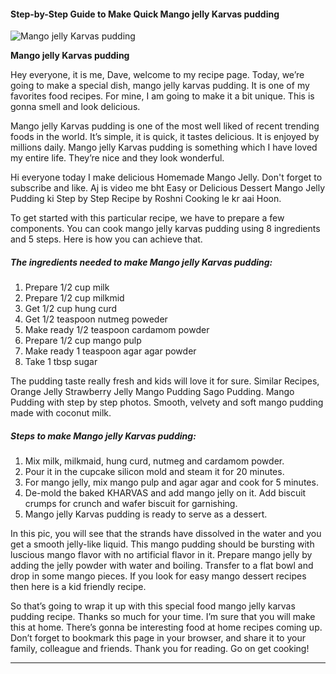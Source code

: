             

#### Step-by-Step Guide to Make Quick Mango jelly Karvas pudding

![Mango jelly Karvas pudding](https://img-global.cpcdn.com/recipes/e2136c67aeb50c37/751x532cq70/mango-jelly-karvas-pudding-recipe-main-photo.jpg)

**Mango jelly Karvas pudding**

Hey everyone, it is me, Dave, welcome to my recipe page. Today, we’re going to make a special dish, mango jelly karvas pudding. It is one of my favorites food recipes. For mine, I am going to make it a bit unique. This is gonna smell and look delicious.

Mango jelly Karvas pudding is one of the most well liked of recent trending foods in the world. It’s simple, it is quick, it tastes delicious. It is enjoyed by millions daily. Mango jelly Karvas pudding is something which I have loved my entire life. They’re nice and they look wonderful.

Hi everyone today I make delicious Homemade Mango Jelly. Don't forget to subscribe and like. Aj is video me bht Easy or Delicious Dessert Mango Jelly Pudding ki Step by Step Recipe by Roshni Cooking le kr aai Hoon.

To get started with this particular recipe, we have to prepare a few components. You can cook mango jelly karvas pudding using 8 ingredients and 5 steps. Here is how you can achieve that.

##### The ingredients needed to make Mango jelly Karvas pudding:

1.  Prepare 1/2 cup milk
2.  Prepare 1/2 cup milkmid
3.  Get 1/2 cup hung curd
4.  Get 1/2 teaspoon nutmeg poweder
5.  Make ready 1/2 teaspoon cardamom powder
6.  Prepare 1/2 cup mango pulp
7.  Make ready 1 teaspoon agar agar powder
8.  Take 1 tbsp sugar

The pudding taste really fresh and kids will love it for sure. Similar Recipes, Orange Jelly Strawberry Jelly Mango Pudding Sago Pudding. Mango Pudding with step by step photos. Smooth, velvety and soft mango pudding made with coconut milk.

##### Steps to make Mango jelly Karvas pudding:

1.  Mix milk, milkmaid, hung curd, nutmeg and cardamom powder.
2.  Pour it in the cupcake silicon mold and steam it for 20 minutes.
3.  For mango jelly, mix mango pulp and agar agar and cook for 5 minutes.
4.  De-mold the baked KHARVAS and add mango jelly on it. Add biscuit crumps for crunch and wafer biscuit for garnishing.
5.  Mango jelly Karvas pudding is ready to serve as a dessert.

In this pic, you will see that the strands have dissolved in the water and you get a smooth jelly-like liquid. This mango pudding should be bursting with luscious mango flavor with no artificial flavor in it. Prepare mango jelly by adding the jelly powder with water and boiling. Transfer to a flat bowl and drop in some mango pieces. If you look for easy mango dessert recipes then here is a kid friendly recipe.

So that’s going to wrap it up with this special food mango jelly karvas pudding recipe. Thanks so much for your time. I’m sure that you will make this at home. There’s gonna be interesting food at home recipes coming up. Don’t forget to bookmark this page in your browser, and share it to your family, colleague and friends. Thank you for reading. Go on get cooking!

* * *